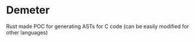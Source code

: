 # Demeter
Rust made POC for generating ASTs for C code (can be easily modified for other languages)
